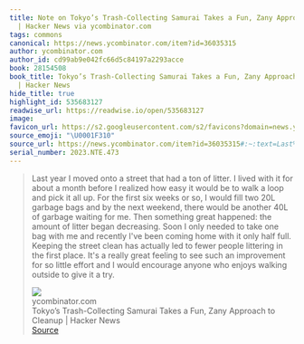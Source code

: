 ```yaml
---
title: Note on Tokyo’s Trash-Collecting Samurai Takes a Fun, Zany Approach to Cleanup
  | Hacker News via ycombinator.com
tags: commons
canonical: https://news.ycombinator.com/item?id=36035315
author: ycombinator.com
author_id: cd99ab9e042fc66d5c84197a2293acce
book: 28154508
book_title: Tokyo’s Trash-Collecting Samurai Takes a Fun, Zany Approach to Cleanup
  | Hacker News
hide_title: true
highlight_id: 535683127
readwise_url: https://readwise.io/open/535683127
image:
favicon_url: https://s2.googleusercontent.com/s2/favicons?domain=news.ycombinator.com
source_emoji: "\U0001F310"
source_url: https://news.ycombinator.com/item?id=36035315#:~:text=Last%20year%20I,it%20a%20try.
serial_number: 2023.NTE.473
---
```

> Last year I moved onto a street that had a ton of litter. I lived with it for about a month before I realized how easy it would be to walk a loop and pick it all up. For the first six weeks or so, I would fill two 20L garbage bags and by the next weekend, there would be another 40L of garbage waiting for me. Then something great happened: the amount of litter began decreasing. Soon I only needed to take one bag with me and recently I've been coming home with it only half full. Keeping the street clean has actually led to fewer people littering in the first place. It's a really great feeling to see such an improvement for so little effort and I would encourage anyone who enjoys walking outside to give it a try.
> <div class="quoteback-footer"><div class="quoteback-avatar"><img class="mini-favicon" src="https://s2.googleusercontent.com/s2/favicons?domain=news.ycombinator.com"></div><div class="quoteback-metadata"><div class="metadata-inner"><span style="display:none">FROM:</span><div aria-label="ycombinator.com" class="quoteback-author"> ycombinator.com</div><div aria-label="Tokyo’s Trash-Collecting Samurai Takes a Fun, Zany Approach to Cleanup | Hacker News" class="quoteback-title"> Tokyo’s Trash-Collecting Samurai Takes a Fun, Zany Approach to Cleanup | Hacker News</div></div></div><div class="quoteback-backlink"><a target="_blank" aria-label="go to the full text of this quotation" rel="noopener" href="https://news.ycombinator.com/item?id=36035315#:~:text=Last%20year%20I,it%20a%20try." class="quoteback-arrow"> Source</a></div></div>